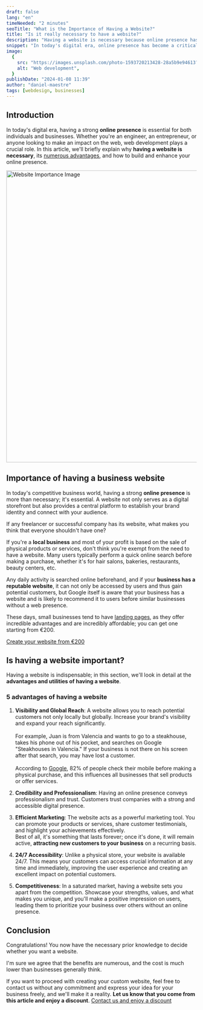 ```yaml
---
draft: false
lang: "en"
timeNeeded: "2 minutes"
seoTitle: "What is the Importance of Having a Website?"
title: "Is it really necessary to have a website?"
description: "Having a website is necessary because online presence has become essential; there are many advantages that having a website provides."
snippet: "In today's digital era, online presence has become a critical factor for the success of any business. Discover the relevance and benefits of having a website for your business."
image:
  {
    src: "https://images.unsplash.com/photo-1593720213428-28a5b9e94613?&fit=crop&w=430&h=240",
    alt: "Web development",
  }
publishDate: "2024-01-08 11:39"
author: "daniel-maestre"
tags: [webdesign, businesses]
---
```


## Introduction

In today's digital era, having a strong **online presence** is essential for both individuals and businesses. Whether you're an engineer, an entrepreneur, or anyone looking to make an impact on the web, web development plays a crucial role. In this article, we'll briefly explain why **having a website is necessary**, its [numerous advantages](#5-advantages-of-having-a-website), and how to build and enhance your online presence.

<img src="/blogImages/seoImage.webp" title="Website Importance" alt="Website Importance Image" width="1084" height="772" loading="lazy"/>

## Importance of having a business website

In today's competitive business world, having a strong **online presence** is more than necessary; it's essential. A website not only serves as a digital storefront but also provides a central platform to establish your brand identity and connect with your audience.

If any freelancer or successful company has its website, what makes you think that everyone shouldn't have one?

If you're a **local business** and most of your profit is based on the sale of physical products or services, don't think you're exempt from the need to have a website. Many users typically perform a quick online search before making a purchase, whether it's for hair salons, bakeries, restaurants, beauty centers, etc.

Any daily activity is searched online beforehand, and if your **business has a reputable website**, it can not only be accessed by users and thus gain potential customers, but Google itself is aware that your business has a website and is likely to recommend it to users before similar businesses without a web presence.

These days, small businesses tend to have [landing pages](https://www.rdstation.com/blog/es/landing-page/), as they offer incredible advantages and are incredibly affordable; you can get one starting from €200.

<a href="/en" class="w-full flex">
<span class="mx-auto mt-10 inline-flex rounded-full px-5 py-3 text-lg font-semibold transition bg-neutral-950 text-white hover:bg-neutral-800">Create your website from €200</span>
</a>

## Is having a website important?

Having a website is indispensable; in this section, we'll look in detail at the **advantages and utilities of having a website**.

### 5 advantages of having a website

1. **Visibility and Global Reach**: A website allows you to reach potential customers not only locally but globally. Increase your brand's visibility and expand your reach significantly.<br/><br/>For example, Juan is from Valencia and wants to go to a steakhouse, takes his phone out of his pocket, and searches on Google "Steakhouses in Valencia." If your business is not there on his screen after that search, you may have lost a customer.<br/><br/>According to [Google](https://www.thinkwithgoogle.com/marketing-strategies/app-and-mobile/mobile-shoppers-consumer-decision-journey/), 82% of people check their mobile before making a physical purchase, and this influences all businesses that sell products or offer services.

2. **Credibility and Professionalism**: Having an online presence conveys professionalism and trust. Customers trust companies with a strong and accessible digital presence.

3. **Efficient Marketing**: The website acts as a powerful marketing tool. You can promote your products or services, share customer testimonials, and highlight your achievements effectively.<br/>Best of all, it's something that lasts forever; once it's done, it will remain active, **attracting new customers to your business** on a recurring basis.

4. **24/7 Accessibility**: Unlike a physical store, your website is available 24/7. This means your customers can access crucial information at any time and immediately, improving the user experience and creating an excellent impact on potential customers.

5. **Competitiveness**: In a saturated market, having a website sets you apart from the competition. Showcase your strengths, values, and what makes you unique, and you'll make a positive impression on users, leading them to prioritize your business over others without an online presence.

## Conclusion

Congratulations! You now have the necessary prior knowledge to decide whether you want a website.

I'm sure we agree that the benefits are numerous, and the cost is much lower than businesses generally think.

If you want to proceed with creating your custom website, feel free to contact us without any commitment and express your idea for your business freely, and we'll make it a reality.
**Let us know that you come from this article and enjoy a discount**.
<a href="/es/contacto/" class="w-full flex">
<span class="mx-auto mt-10 inline-flex rounded-full px-5 py-3 text-lg font-semibold transition bg-neutral-950 text-white hover:bg-neutral-800">Contact us and enjoy a discount</span>
</a>